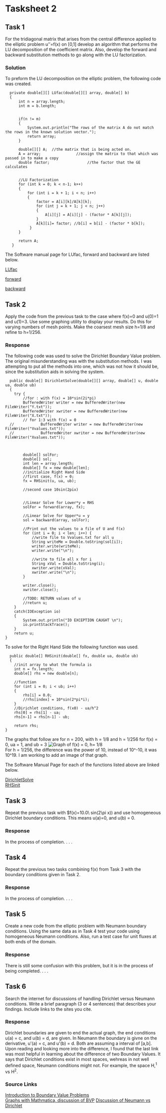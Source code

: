 # Tasksheet 2 

## Task 1

For the tridiagonal matrix that arises from the central difference applied to the elliptic problem 
u'′=f(x) 
on [0,1] develop an algorithm that performs the LU decomposition of the coefficient matrix. Also, develop the forward and backward substitution methods to go along with the LU factorization.

### Solution
To preform the LU decomposition on the elliptic problem, the following code was created.

      private double[][] LUfac(double[][] array, double[] b)
      {
          int n = array.length;
          int m = b.length;
      
      
          if(n != m)
          {
              System.out.println("The rows of the matrix A do not match the rows in the known solution vector.");
              return array;
          }
      
          double[][] A;  //the matrix that is being acted on.
          A = array;                //assign the matrix to that which was passed in to make a copy
          double factor;                 //the factor that the GE calculates
          
          
          //LU Factorization
          for (int k = 0; k < n-1; k++)
          {
              for (int i = k + 1; i < n; i++)
              {
                  factor = A[i][k]/A[k][k];
                  for (int j = k + 1; j < n; j++)
                  {
                      A[i][j] = A[i][j] - (factor * A[k][j]);
                  }
                  A[k][i]= factor; //b[i] = b[i] - (factor * b[k]);
               }
          }
         
          return A;
       }
       
The Software manual page for LUfac, forward and backward are listed below.    

[LUfac](https://github.com/nicoleefleming/math5620/blob/master/SoftwareManual/LUfac.md)   

[forward](https://github.com/nicoleefleming/math5620/blob/master/SoftwareManual/forward.md)    

[backward](https://github.com/nicoleefleming/math5620/blob/master/SoftwareManual/backward.md)    

## Task 2

Apply the code from the previous task to the case where f(x)=0 and u(0)=1 and u(1)=3. Use some graphing utility to display your results. Do this for varying numbers of mesh points. Make the coarsest mesh size 
h=1/8 and refine to h=1/256.

### Response
The following code was used to solve the Dirichlet Boundary Value problem. The original misunderstanding was with the substitution methods. I was attempting to put all the methods into one, which was not how it should be, since the substitution aids in solving the system. 
  
      public double[] DirichletSolve(double[][] array, double[] u, double ua, double ub)
      {
        try {
            //for : with f(x) = 10*sin(2i*pi)
            BufferedWriter writer = new BufferedWriter(new FileWriter("Y.txt"));
            BufferedWriter xwriter = new BufferedWriter(new FileWriter("X.txt"));
            // for 1:3 with f(x) = 0
      //            BufferedWriter writer = new BufferedWriter(new FileWriter("Vvalues.txt"));
      //            BufferedWriter xwriter = new BufferedWriter(new FileWriter("Xvalues.txt"));



            double[] solFor;
            double[] sol;
            int len = array.length;
            double[] fx = new double[len];
            //initialize Right Hand Side
            //first case, f(x) = 0;
            fx = RHSinit(u, ua, ub);

            //second case 10sin(2pix)


            //Linear Solve for Lower*y = RHS
            solFor = forward(array, fx);

            //Linear Solve for Upper*u = y
            sol = backward(array, solFor);

            //Print out the values to a file of U and f(x)
            for (int i = 0; i < len; i++) {
                //write file to Vvalues.txt for all u
                String writeMe = Double.toString(sol[i]);
                writer.write(writeMe);
                writer.write("\n");

                //write to file all x for i
                String xVal = Double.toString(i);
                xwriter.write(xVal);
                xwriter.write("\n");
            }

            writer.close();
            xwriter.close();

            //TODO: RETURN values of u
            //return u;
        }
        catch(IOException io)
        {
            System.out.println("IO EXCEPTION CAUGHT \n");
            io.printStackTrace();
        }
        return u;
    }   
    
To solve for the Right Hand Side the following function was used.   

      public double[] RHSinit(double[] fx, double ua, double ub)
      {
        //init array to what the formula is
        int n = fx.length;
        double[] rhs = new double[n];

        //function
        for (int i = 0; i < ub; i++)
        {
            rhs[i] = 0.0;
            //rhs[index] = 10*sin(2*pi*i);
        }
        //Dirichlet conditions, f(x0) - ua/h^2
        rhs[0] = rhs[1] - ua;
        rhs[n-1] = rhs[n-1] - ub;

        return rhs;
    }
    
    
The graphs that follow are for n = 200, with h = 1/8 and h = 1/256 for f(x) = 0, ua = 1, and ub = 3
![Graph of f(x) = 0, h= 1/8](https://github.com/nicoleefleming/math5620/blob/master/homework/homework3/Graphofts3.2nis200x200mis8.png)      
For h = 1/256, the difference was the power of 10, instead of 10^-10, it was 10^19. I am working to add an image of that graph.

The Software Manual Page for each of the functions listed above are linked below.   

[DirichletSolve](https://github.com/nicoleefleming/math5620/blob/master/SoftwareManual/DirichletSolve.md)    
[RHSinit](https://github.com/nicoleefleming/math5620/blob/master/SoftwareManual/RHSinit.md)     
    
## Task 3

Repeat the previous task with $f(x)=10.0\ sin(2\pi x)\) and use homogeneous Dirichlet boundary conditions. This means u(a)=0, and u(b) = 0.

### Response
In the process of completion. . . .    

## Task 4

Repeat the previous two tasks combining f(x) from Task 3 with the boundary conditions given in Task 2.

### Response
In the process of completion. . . .     

## Task 5

Create a new code from the elliptic problem with Neumann boundary conditions. Using the same data as in Task 4 test your code using homogeneous Neumann conditions. Also, run a test case for unit fluxes at both ends of the domain.

### Response
There is still some confusion with this problem, but it is in the process of being completed. . . .   

## Task 6
 Search the internet for discussions of handling Dirichlet versus Neumann conditions. Write a brief paragraph (3 or 4 sentences) that describes your findings. Include links to the sites you cite.

### Response
Dirichlet boundaries are given to end the actual graph, the end conditions u(a) = c, and u(b) = d, are given. In Neumann the boundary is givne on the derivative, 
u'(a) = c, and u'(b) = d. Both are assuming a interval of [a,b]. Upon reading and looking more into the difference, I found that the last link was most helpful
in learning about the difference of two Boundary Values. It says that Dirichlet conditions exist in most spaces, wehreas in not well defined space, Neumann conditions might not.
For example, the space H,<sup>1</sup> vs H<sup>2</sup>.
 

### Source Links
[Introduction to Boundary Value Problems](https://people.sc.fsu.edu/~jpeterson/bvp.pdf)    
[Graphs with Mathmatica, discussion of BVP](https://mathematica.stackexchange.com/questions/120727/confusion-with-neumann-and-dirichlet)
[Discussion of Neumann vs Dirichlet](https://math.stackexchange.com/questions/2313690/neumann-boundary-condition-vs-dirichlet-boundary-condition-why-neumann-conditi)

